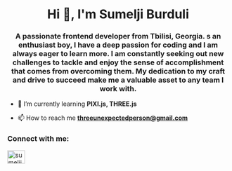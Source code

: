 <h1 align="center">Hi 👋, I'm Sumelji Burduli</h1>
<h3 align="center">A passionate frontend developer from Tbilisi, Georgia. s an enthusiast boy, I have a deep passion for coding and I am always eager to learn more. I am constantly seeking out new challenges to tackle and enjoy the sense of accomplishment that comes from overcoming them. My dedication to my craft and drive to succeed make me a valuable asset to any team I work with.</h3>

- 🌱 I’m currently learning **PIXI.js, THREE.js**

- 📫 How to reach me **threeunexpectedperson@gmail.com**

<h3 align="left">Connect with me:</h3>
<p align="left">
<a href="https://linkedin.com/in/sumelji-burduli" target="blank"><img align="center" src="https://raw.githubusercontent.com/rahuldkjain/github-profile-readme-generator/master/src/images/icons/Social/linked-in-alt.svg" alt="sumelji-burduli" height="30" width="40" /></a>
</p>
